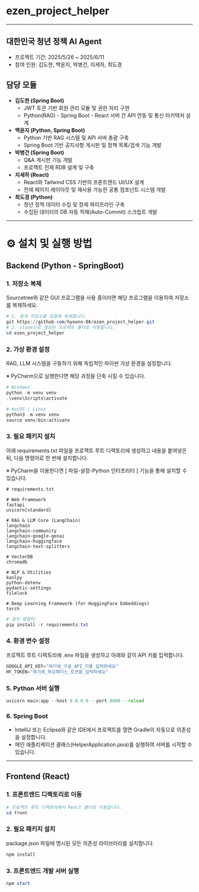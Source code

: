# **ezen_project_helper**

---

## 대한민국 청년 정책 AI Agent

- 프로젝트 기간: 2025/5/26 ~ 2025/6/11
- 참여 인원: 김도현, 백윤지, 박병건, 지세하, 최도경

## 담당 모듈

- **김도현 (Spring Boot)**
    - JWT 토큰 기반 회원 관리 모듈 및 권한 처리 구현
    - Python(RAG) - Spring Boot - React 서버 간 API 연동 및 통신 아키텍처 설계
- **백윤지 (Python, Spring Boot)**
    - Python 기반 RAG 시스템 및 API 서버 총괄 구축
    - Spring Boot 기반 공지사항 게시판 및 정책 목록/검색 기능 개발
- **박병건 (Spring Boot)**
    - Q&A 게시판 기능 개발
    - 프로젝트 전체 RDB 설계 및 구축
- **지세하 (React)**
    - React와 Tailwind CSS 기반의 프론트엔드 UI/UX 설계
    - 전체 페이지 레이아웃 및 재사용 가능한 공통 컴포넌트 시스템 개발
- **최도경 (Python)**
    - 청년 정책 데이터 수집 및 정제 파이프라인 구축
    - 수집된 데이터의 DB 자동 적재(Auto-Commit) 스크립트 개발

---

# **⚙️** 설치 및 실행 방법

## Backend (Python - SpringBoot)

### 1. 저장소 복제

Sourcetree와 같은 GUI 프로그램을 사용 중이라면 해당 프로그램을 이용하여 저장소를 복제하세요.

```powershell
# 1. 원격 저장소를 로컬에 복제합니다.
git https://github.com/hyeonn-06/ezen_project_helper.git
# 2. clone으로 생성된 프로젝트 폴더로 이동합니다.
cd ezen_project_helper
```

### 2. 가상 환경 설정

RAG, LLM 시스템을 구동하기 위해 독립적인 파이썬 가상 환경을 설정합니다.

※ PyCharm으로 실행한다면 해당 과정을 단축 시킬 수 있습니다.

```powershell
# Windows
python -m venv venv
.\venv\Scripts\activate

# macOS / Linux
python3 -m venv venv
source venv/bin/activate
```

### 3. 필요 패키지 설치

아래 requirements.txt 파일을 프로젝트 루트 디렉토리에 생성하고 내용을 붙여넣은 뒤, 다음 명령어로 한 번에 설치합니다.

※ PyCharm을 이용한다면 [ 파일-설정-Python 인터프리터 ] 기능을 통해 설치할 수 있습니다.

```
# requirements.txt

# Web Framework
fastapi
uvicorn[standard]

# RAG & LLM Core (LangChain)
langchain
langchain-community
langchain-google-genai
langchain-huggingface
langchain-text-splitters

# VectorDB
chromadb

# NLP & Utilities
konlpy
python-dotenv
pydantic-settings
filelock

# Deep Learning Framework (for HuggingFace Embeddings)
torch
```

```powershell
# 설치 명령어
pip install -r requirements.txt
```

### 4. 환경 변수 설정

프로젝트 루트 디렉토리에 .env 파일을 생성하고 아래와 같이 API 키를 입력합니다.

```python
GOOGLE_API_KEY="여기에_구글_API_키를_입력하세요"
HF_TOKEN="여기에_허깅페이스_토큰을_입력하세요"
```

### 5. Python 서버 실행

```python
uvicorn main:app --host 0.0.0.0 --port 8000 --reload
```

### 6. Spring Boot

- IntelliJ 또는 Eclipse와 같은 IDE에서 프로젝트를 열면 Gradle이 자동으로 의존성을 설정합니다.
- 메인 애플리케이션 클래스(HelperApplication.java)를 실행하여 서버를 시작할 수 있습니다.

---

## **Frontend (React)**

### 1. 프론트엔드 디렉토리로 이동

```powershell
# 프로젝트 루트 디렉토리에서 React 폴더로 이동합니다.
cd front
```

### 2. 필요 패키지 설치

package.json 파일에 명시된 모든 의존성 라이브러리를 설치합니다.

```powershell
npm install
```

### 3. 프론트엔드 개발 서버 실행

```powershell
npm start
```

